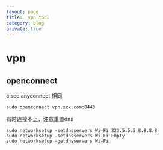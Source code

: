 ```yaml
---
layout: page
title:	vpn tool
category: blog
private: true
---
```

# vpn 
## openconnect
cisco anyconnect 相同

    sudo openconnect vpn.xxx.com:8443

有时连接不上，注意重置dns

    sudo networksetup -setdnsservers Wi-Fi 223.5.5.5 8.8.8.8
    sudo networksetup -setdnsservers Wi-Fi Empty
    sudo networksetup -getdnsservers Wi-Fi